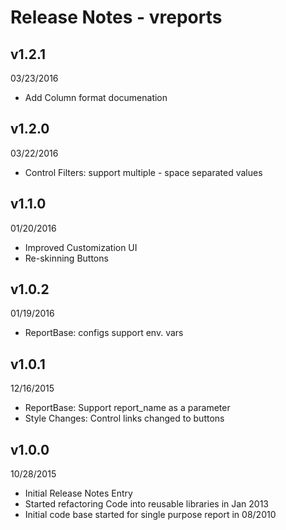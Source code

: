 Release Notes - vreports
========================

v1.2.1
------
03/23/2016

- Add Column format documenation

v1.2.0
------
03/22/2016

- Control Filters: support multiple - space separated values

v1.1.0
------
01/20/2016

- Improved Customization UI
- Re-skinning Buttons

v1.0.2
------
01/19/2016

- ReportBase: configs support env. vars

v1.0.1
-------
12/16/2015

- ReportBase: Support report_name as a parameter
- Style Changes: Control links changed to buttons

v1.0.0
-------
10/28/2015

- Initial Release Notes Entry
- Started refactoring Code into reusable libraries in Jan 2013
- Initial code base started for single purpose report in 08/2010
